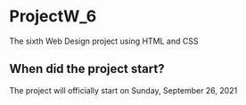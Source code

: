 # ProjectW_6
The sixth Web Design project using HTML and CSS

## When did the project start?
The project will officially start on Sunday, September 26, 2021
